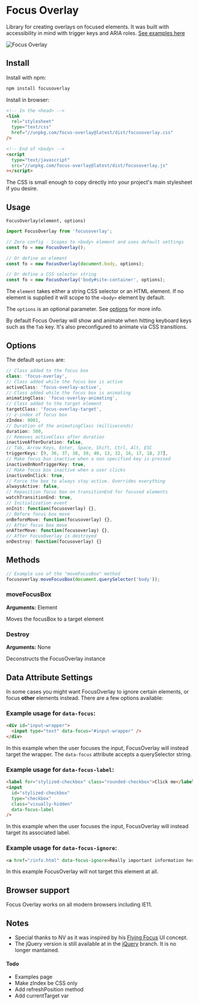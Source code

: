 # Focus Overlay

Library for creating overlays on focused elements. It was built with accessibility in mind with trigger keys and ARIA roles. [See examples here](https://mmahandev.github.io/FocusOverlay/)

![Focus Overlay](http://i.imgur.com/zMFb7m4.gif)

## Install

Install with npm:

```bash
npm install focusoverlay
```

Install in browser:

```html
<!-- In the <head> -->
<link
  rel="stylesheet"
  type="text/css"
  href="//unpkg.com/focus-overlay@latest/dist/focusoverlay.css"
/>

<!-- End of <body> -->
<script
  type="text/javascript"
  src="//unpkg.com/focus-overlay@latest/dist/focusoverlay.js"
></script>
```

The CSS is small enough to copy directly into your project's main stylesheet if you desire.

## Usage

`FocusOverlay(element, options)`

```js
import FocusOverlay from 'focusoverlay';

// Zero config - Scopes to <body> element and uses default settings
const fo = new FocusOverlay();

// Or define an element
const fo = new FocusOverlay(document.body, options);

// Or define a CSS selector string
const fo = new FocusOverlay('body#site-container', options);
```

The `element` takes either a string CSS selector or an HTML element. If no element is supplied it will scope to the `<body>` element by default.

The `options` is an optional parameter. See [options](#options) for more info.

By default Focus Overlay will show and animate when hitting keyboard keys such as the `Tab` key. It's also preconfigured to animate via CSS transitions.

## Options

The default `options` are:

```js
// Class added to the focus box
class: 'focus-overlay',
// Class added while the focus box is active
activeClass: 'focus-overlay-active',
// Class added while the focus box is animating
animatingClass: 'focus-overlay-animating',
// Class added to the target element
targetClass: 'focus-overlay-target',
// z-index of focus box
zIndex: 9001,
// Duration of the animatingClass (milliseconds)
duration: 500,
// Removes activeClass after duration
inactiveAfterDuration: false,
// Tab, Arrow Keys, Enter, Space, Shift, Ctrl, Alt, ESC
triggerKeys: [9, 36, 37, 38, 39, 40, 13, 32, 16, 17, 18, 27],
// Make focus box inactive when a non specified key is pressed
inactiveOnNonTriggerKey: true,
// Make focus box inactive when a user clicks
inactiveOnClick: true,
// Force the box to always stay active. Overrides everything
alwaysActive: false,
// Reposition focus box on transitionEnd for focused elements
watchTransitionEnd: true,
// Initialization event
onInit: function(focusoverlay) {},
// Before focus box move
onBeforeMove: function(focusoverlay) {},
// After focus box move
onAfterMove: function(focusoverlay) {},
// After FocusOverlay is destroyed
onDestroy: function(focusoverlay) {}
```

## Methods

```js
// Example use of the "moveFocusBox" method
focusoverlay.moveFocusBox(document.querySelector('body'));
```

### moveFocusBox

**Arguments:** Element

Moves the focusBox to a target element

### Destroy

**Arguments:** None

Deconstructs the FocusOverlay instance

## Data Attribute Settings

In some cases you might want FocusOverlay to ignore certain elements, or focus **other** elements instead. There are a few options available:

### Example usage for `data-focus`:

```html
<div id="input-wrapper">
  <input type="text" data-focus="#input-wrapper" />
</div>
```

In this example when the user focuses the input, FocusOverlay will instead target the wrapper. The `data-focus` attribute accepts a querySelector string.

### Example usage for `data-focus-label`:

```html
<label for="stylized-checkbox" class="rounded-checkbox">Click me</label>
<input
  id="stylized-checkbox"
  type="checkbox"
  class="visually-hidden"
  data-focus-label
/>
```

In this example when the user focuses the input, FocusOverlay will instead target its associated label.

### Example usage for `data-focus-ignore`:

```html
<a href="/info.html" data-focus-ignore>Really important information here!</a>
```

In this example FocusOverlay will not target this element at all.

## Browser support

Focus Overlay works on all modern browsers including IE11.

## Notes

- Special thanks to NV as it was inspired by his [Flying Focus](https://github.com/NV/flying-focus) UI concept.
- The jQuery version is still available at in the [jQuery](https://github.com/mmahandev/FocusOverlay/tree/jquery) branch. It is no longer mantained.

#### Todo

- Examples page
- Make zIndex be CSS only
- Add refreshPosition method
- Add currentTarget var
